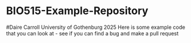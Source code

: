# BIO515-Example-Repository
#Daire Carroll University of Gothenburg 2025
Here is some example code that you can look at - see if you can find a bug and make a pull request
